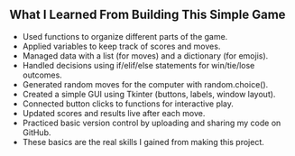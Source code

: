 What I Learned From Building This Simple Game
---------------------------------------------

- Used functions to organize different parts of the game.
- Applied variables to keep track of scores and moves.
- Managed data with a list (for moves) and a dictionary (for emojis).
- Handled decisions using if/elif/else statements for win/tie/lose outcomes.
- Generated random moves for the computer with random.choice().
- Created a simple GUI using Tkinter (buttons, labels, window layout).
- Connected button clicks to functions for interactive play.
- Updated scores and results live after each move.
- Practiced basic version control by uploading and sharing my code on GitHub.
- These basics are the real skills I gained from making this project.
